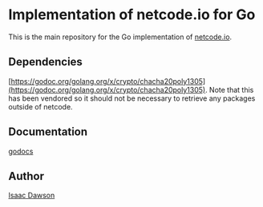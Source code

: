 Implementation of netcode.io for Go
=========================================

This is the main repository for the Go implementation of [netcode.io](https://netcode.io).

## Dependencies
[https://godoc.org/golang.org/x/crypto/chacha20poly1305](https://godoc.org/golang.org/x/crypto/chacha20poly1305). Note that this has been vendored so it should not be necessary to retrieve any packages outside of netcode.

## Documentation
[godocs](https://godoc.org/github.com/networkprotocol/netcode.io/go/netcode/) 

## Author
[Isaac Dawson](https://github.com/wirepair)